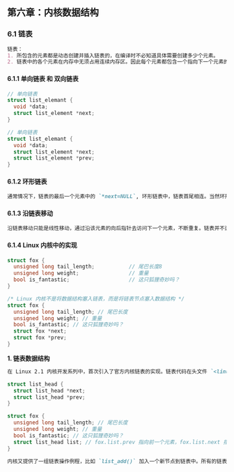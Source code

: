 ## 第六章：内核数据结构

### 6.1 链表

```markdown
链表：
1. 所包含的元素都是动态创建并插入链表的，在编译时不必知道具体需要创建多少个元素。
2. 链表中的各个元素在内存中无须占用连续内存区。因此每个元素都包含一个指向下一个元素的指针。
```

#### 6.1.1 单向链表 和 双向链表

```c
// 单向链表
struct list_elemant {
  void *data;
  struct list_element *next;    
}
```

```c
// 单向链表
struct list_elemant {
  void *data;
  struct list_element *next;
  struct list_element *prev;
}
```

#### 6.1.2 环形链表

```markdown
通常情况下，链表的最后一个元素中的 `*next=NULL`, 环形链表中，链表首尾相连。当然环形链表也分 环形单向链表 和 环形双向链表。因为环形双向链表提供了最大的灵活性，所以 Linux 内核的标准链表采用的是环形双向链表。
```

#### 6.1.3 沿链表移动

```markdown
沿链表移动只能是线性移动，通过沿该元素的向后指针去访问下一个元素，不断重复。链表并不适合随机访问数据，适合需要遍历所有的原序或需要动态地增加和删除数据。
```

#### 6.1.4 Linux 内核中的实现

```c
struct fox {
  unsigned long tail_length;           // 尾巴长度8
  unsigned long weight;                // 重量
  bool is_fantastic;                   // 这只狐狸奇妙吗？
}
```

```c
/* Linux 内核不是将数据结构塞入链表，而是将链表节点塞入数据结构 */
struct fox {
  unsigned long tail_length; // 尾巴长度
  unsigned long weight; // 重量
  bool is_fantastic; // 这只狐狸奇妙吗？
  struct fox *next;
  struct fox *prev;
}
```

**1. 链表数据结构**

```markdown
在 Linux 2.1 内核开发系列中，首次引入了官方内核链表的实现。链表代码在头文件 `<linux/list.h>` 中声明。
```

```c
struct list_head {
  struct list_head *next;
  struct list_head *prev;
}

struct fox {
  unsigned long tail_length; // 尾巴长度
  unsigned long weight; // 重量
  bool is_fantastic; // 这只狐狸奇妙吗？
  struct list_head list; // fox.list.prev 指向前一个元素，fox.list.next 指向后一个元素
}
```

```markdown
内核又提供了一组链表操作例程，比如 `list_add()` 加入一个新节点到链表中。所有的链表操作例程都只接收 `list_head` 结构作为参数。不过使用 `container_of(ptr, type, member)` 可以让我们很方便地从链表指针找到父结构中包含的任何变量。因此依靠 `container_of` 就可以获得包含 `list_head` 的父类型结构体。这样我们使用 这些链表操作例程 也就不需要知道锁嵌入对象的数据结构是什么了。
```













